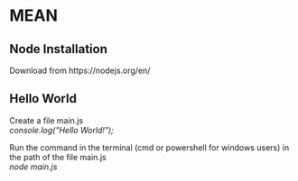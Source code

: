 # MEAN
<h2>Node Installation</h2>
<p>Download from https://nodejs.org/en/</p>
<h2>Hello World</h2>
<p>Create a file main.js<br>
<i>console.log("Hello World!");</i></p>
<p>Run the command in the terminal (cmd or powershell for windows users) in the path of the file main.js<br>
<i>node main.js</i></p>
